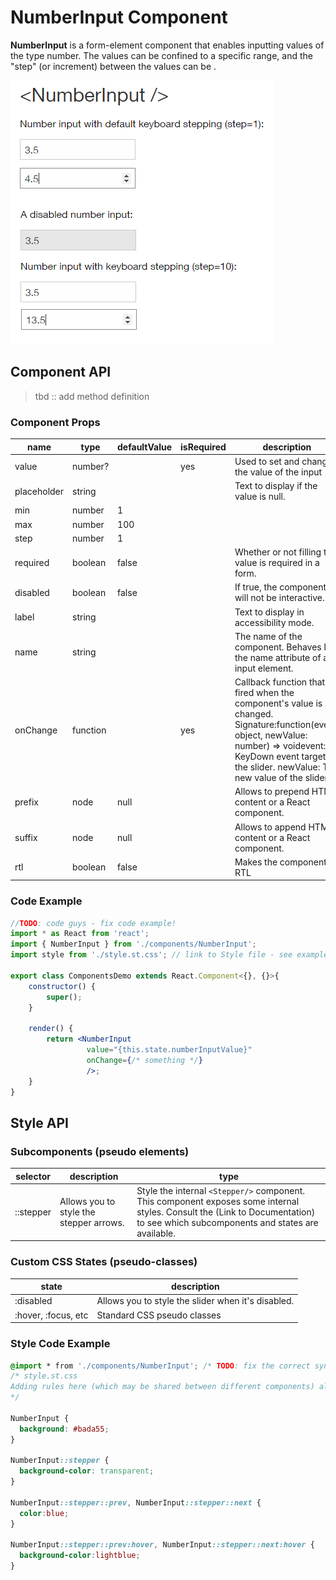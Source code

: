 # NumberInput Component

**NumberInput** is a form-element component that enables inputting values of the type number. The values can be confined to a specific range, and the "step" (or increment) between the values can be .

![NumberInput examples](./assets/numberInput.png)

## Component API

> tbd :: add method definition

### Component Props

| name        | type                                  | defaultValue | isRequired | description                              |
| ----------- | ------------------------------------- | ------------ | ---------- | ---------------------------------------- |
| value       | number? |              | yes        | Used to set and change the value of the input |
| placeholder | string  |              |            | Text to display if the value is null.     |
| min         | number  | 1            |            |                                          |
| max         | number  | 100          |            |                                          |
| step        | number  | 1            |            |                                          |
| required    | boolean    | false        |            | Whether or not filling the value is required in a form. |
| disabled    | boolean    | false        |            | If true, the component will not be interactive. |
| label       | string  |              |            | Text to display in accessibility mode.   |
| name        | string  |              |            | The name of the component. Behaves like the name attribute of an input element. |
| onChange    | function |              | yes        | Callback function that is fired when the component's value is changed. Signature:function(event: object, newValue: number) => voidevent: KeyDown event targeting the slider. newValue: The new value of the slider. |
| prefix      | node    | null         |            | Allows to prepend HTML content or a React component. |
| suffix      | node    | null         |            | Allows to append HTML content or a React component. |
| rtl         | boolean    | false     |            | Makes the component RTL                  |

### Code Example

```jsx
//TODO: code guys - fix code example!
import * as React from 'react';
import { NumberInput } from './components/NumberInput';
import style from './style.st.css'; // link to Style file - see examples of style files below

export class ComponentsDemo extends React.Component<{}, {}>{
    constructor() {
        super();
    }

    render() {
        return <NumberInput 
        		 value="{this.state.numberInputValue}"
                 onChange={/* something */} 
                 />;
    }
}
```

## Style API

### Subcomponents (pseudo elements)

| selector   | description                              | type                                     |
| ---------- | ---------------------------------------- | ---------------------------------------- |
| ::stepper | Allows you to style the stepper arrows. | Style the internal `<Stepper/>` component. This component exposes some internal styles. Consult the (Link to Documentation) to see which subcomponents and states are available. |

### Custom CSS States (pseudo-classes)

| state                          | description                              |
| ------------------------------ | ---------------------------------------- |
| :disabled           | Allows you to style the slider when it's disabled. |
| :hover, :focus, etc | Standard CSS pseudo classes              |


### Style Code Example

```css
@import * from './components/NumberInput'; /* TODO: fix the correct syntax */
/* style.st.css 
Adding rules here (which may be shared between different components) allows us to 	    override specific parts; or even change the whole theme
*/

NumberInput {
  background: #bada55;
}

NumberInput::stepper {
  background-color: transparent;
}

NumberInput::stepper::prev, NumberInput::stepper::next {
  color:blue;
}

NumberInput::stepper::prev:hover, NumberInput::stepper::next:hover {
  background-color:lightblue;
}
```
